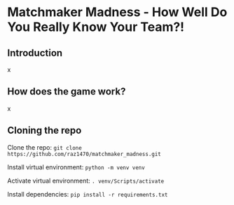 # Matchmaker Madness - How Well Do You Really Know Your Team?!

## Introduction
x

## How does the game work?
x

## Cloning the repo
Clone the repo: `git clone https://github.com/raz1470/matchmaker_madness.git`

Install virtual environment: `python -m venv venv`

Activate virtual environment: `. venv/Scripts/activate`

Install dependencies: `pip install -r requirements.txt`
